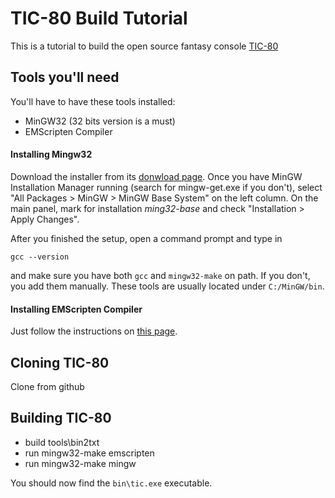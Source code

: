 # TIC-80 Build Tutorial

This is a tutorial to build the open source fantasy console [TIC-80](https://github.com/nesbox/TIC-80)

## Tools you'll need

You'll have to have these tools installed:
- MinGW32 (32 bits version is a must)
- EMScripten Compiler

#### Installing Mingw32

Download the installer from its [donwload page](https://sourceforge.net/projects/mingw/files/Installer/mingw-get-setup.exe/download).
Once you have MinGW Installation Manager running (search for mingw-get.exe if you don't), select "All Packages > MinGW > MinGW Base System" on the left column. On the main panel, mark for installation *ming32-base* and check "Installation > Apply Changes".

After you finished the setup, open a command prompt and type in
```
gcc --version
```
and make sure you have both `gcc` and `mingw32-make` on path. If you don't, you add them manually. These tools are usually located under `C:/MinGW/bin`.

#### Installing EMScripten Compiler

Just follow the instructions on [this page](https://kripken.github.io/emscripten-site/docs/getting_started/downloads.html).

## Cloning TIC-80

Clone from github

## Building TIC-80

- build tools\bin2txt
- run mingw32-make emscripten
- run mingw32-make mingw

You should now find the `bin\tic.exe` executable.

